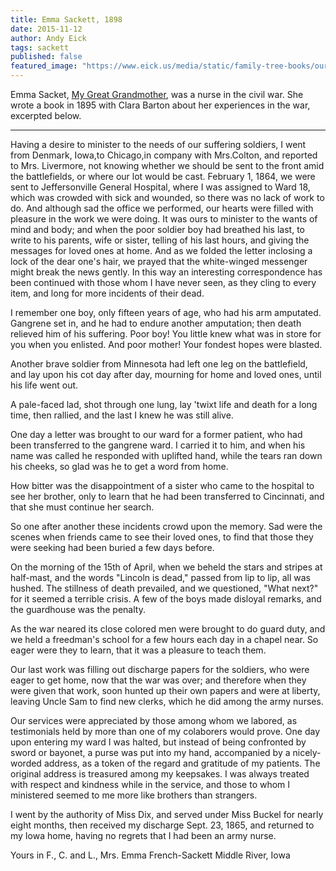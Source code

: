 ```yaml
---
title: Emma Sackett, 1898
date: 2015-11-12
author: Andy Eick
tags: sackett
published: false
featured_image: "https://www.eick.us/media/static/family-tree-books/our-army-nurses/sacket_emma.jpg"
---
```

Emma Sacket, [My Great Grandmother](/history/2007/06/06/the-sackett-golden-wedding-anniversary/), was a nurse in the civil war. She wrote a book in 1895 with Clara Barton about her experiences in the war, excerpted below. 

---
Having a desire to minister to the needs of our suffering soldiers, I went from Denmark, Iowa,to Chicago,in company with Mrs.Colton, and reported to Mrs. Livermore, not knowing whether we should be sent to the front amid the battlefields, or where our lot would be cast. February 1, 1864, we were sent to Jeffersonville General Hospital, where I was assigned to Ward 18, which was crowded with sick and wounded, so there was no lack of work to do. And although sad the office we performed, our hearts were filled with pleasure in the work we were doing. It was ours to minister to the wants of mind and body; and when the poor soldier boy had breathed his last, to write to his parents, wife or sister, telling of his last hours, and giving the messages for loved ones at home. And as we folded the letter inclosing a lock of the dear one's hair, we prayed that the white-winged messenger might break the news gently. In this way an interesting correspondence has been continued with those whom I have never seen, as they cling to every item, and long for more incidents of their dead.

I remember one boy, only fifteen years of age, who had his arm amputated. Gangrene set in, and he had to endure another amputation; then death relieved him of his suffering. Poor boy! You little knew what was in store for you when you enlisted. And poor mother! Your fondest hopes were blasted. 

Another brave soldier from Minnesota had left one leg on the battlefield, and lay upon his cot day after day, mourning for home and loved ones, until his life went out.

A pale-faced lad, shot through one lung, lay 'twixt life and death for a long time, then rallied, and the last I knew he was still alive.

One day a letter was brought to our ward for a former patient, who had been transferred to the gangrene ward. I carried it to him, and when his name was called he responded with uplifted hand, while the tears ran down his cheeks, so glad was he to get a word from home.

How bitter was the disappointment of a sister who came to the hospital to see her brother, only to learn that he had been transferred to Cincinnati, and that she must continue her search.

So one after another these incidents crowd upon the memory. Sad were the scenes when friends came to see their loved ones, to find that those they were seeking had been buried a few days before.

On the morning of the 15th of April, when we beheld the stars and stripes at half-mast, and the words "Lincoln is dead," passed from lip to lip, all was hushed. The stillness of death prevailed, and we questioned, "What next?" for it seemed a terrible crisis. A few of the boys made disloyal remarks, and the guardhouse was the penalty.

As the war neared its close colored men were brought to do guard duty, and we held a freedman's school for a few hours each day in a chapel near. So eager were they to learn, that it was a pleasure to teach them.

Our last work was filling out discharge papers for the soldiers, who were eager to get home, now that the war was over; and therefore when they were given that work, soon hunted up their own papers and were at liberty, leaving Uncle Sam to find new clerks, which he did among the army nurses.

Our services were appreciated by those among whom we labored, as testimonials held by more than one of my colaborers would prove. One day upon entering my ward I was halted, but instead of being confronted by sword or bayonet, a purse was put into my hand, accompanied by a nicely-worded address, as a token of the regard and gratitude of my patients. The original address is treasured among my keepsakes. I was always treated with respect and kindness while in the service, and those to whom I ministered seemed to me more like brothers than strangers.

I went by the authority of Miss Dix, and served under Miss Buckel for nearly eight months, then received my discharge Sept. 23, 1865, and returned to my Iowa home, having no regrets that I had been an army nurse.

Yours in F., C. and L.,
Mrs. Emma French-Sackett
Middle River, Iowa